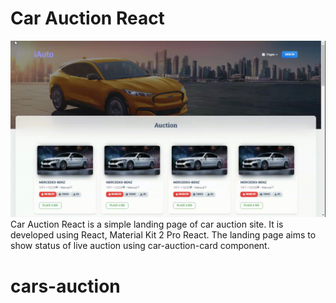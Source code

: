 # Car Auction React

![screen.gif](./docs/screen.gif)
Car Auction React is a simple landing page of car auction site.
It is developed using React, Material Kit 2 Pro React.
The landing page aims to show status of live auction using car-auction-card component.  
# cars-auction
